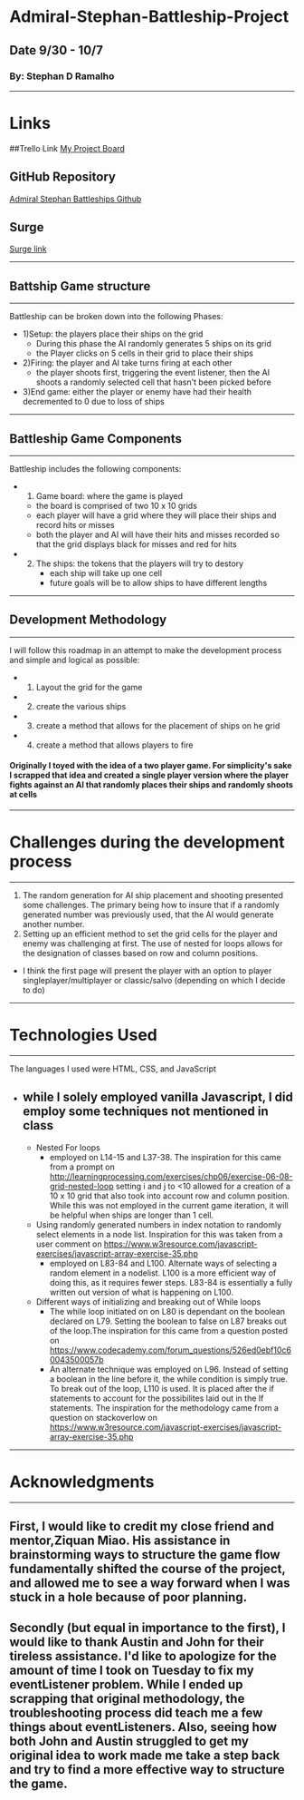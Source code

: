 # Admiral-Stephan-Battleship-Project

## Date 9/30 - 10/7

### By: Stephan D Ramalho

---

# Links

##Trello Link
[My Project Board](https://trello.com/invite/b/vswxJVqA/822b952ad7178d32ae04d5455cffe6fb/battleship-project)

## GitHub Repository

[Admiral Stephan Battleships Github](https://github.com/sramalho94/Admiral-Stephan-Battleship-Project)

## Surge

[Surge link](admiralstephanbattleship.surge.sh)

---

## Battship Game structure

---

Battleship can be broken down into the following Phases:

- 1)Setup: the players place their ships on the grid
  - During this phase the AI randomly generates 5 ships on its grid
  - the Player clicks on 5 cells in their grid to place their ships
- 2)Firing: the player and AI take turns firing at each other
  - the player shoots first, triggering the event listener, then the AI shoots
    a randomly selected cell that hasn't been picked before
- 3)End game: either the player or enemy have had their health decremented to 0 due to loss of ships

---

## Battleship Game Components

---

Battleship includes the following components:

- 1. Game board: where the game is played
  - the board is comprised of two 10 x 10 grids
  - each player will have a grid where they will place their ships and record hits or misses
  - both the player and AI will have their hits and misses recorded so that the grid displays black for misses and red for hits
- 2. The ships: the tokens that the players will try to destory
     - each ship will take up one cell
     - future goals will be to allow ships to have different lengths

---

## Development Methodology

---

I will follow this roadmap in an attempt to make the development process and simple and logical as possible:

- 1. Layout the grid for the game
- 2. create the various ships
- 3. create a method that allows for the placement of ships on he grid
- 4. create a method that allows players to fire

#### Originally I toyed with the idea of a two player game. For simplicity's sake I scrapped that idea and created a single player version where the player fights against an AI that randomly places their ships and randomly shoots at cells

---

# Challenges during the development process

---

1. The random generation for AI ship placement and shooting presented some challenges. The primary being how to insure that if a randomly generated number was previously used, that the AI would generate another number.
2. Setting up an efficient method to set the grid cells for the player and enemy was challenging at first. The use of nested for loops allows for the designation of classes based on row and column positions.

- I think the first page will present the player with an option to player singleplayer/multiplayer or classic/salvo (depending on which I decide to do)

---

# Technologies Used

---

The languages I used were HTML, CSS, and JavaScript

- ## while I solely employed vanilla Javascript, I did employ some techniques not mentioned in class
  - Nested For loops
    - employed on L14-15 and L37-38. The inspiration for this came from a prompt on http://learningprocessing.com/exercises/chp06/exercise-06-08-grid-nested-loop setting i and j to <10 allowed for a creation of a 10 x 10 grid that also took into account row and column position. While this was not employed in the current game iteration, it will be helpful when ships are longer than 1 cell.
  - Using randomly generated numbers in index notation to randomly select elements in a node list. Inspiration for this was taken from a user comment on https://www.w3resource.com/javascript-exercises/javascript-array-exercise-35.php
    - employed on L83-84 and L100. Alternate ways of selecting a random element in a nodelist. L100 is a more efficient way of doing this, as it requires fewer steps. L83-84 is essentially a fully written out version of what is happening on L100.
  - Different ways of initializing and breaking out of While loops
    - The while loop initiated on on L80 is dependant on the boolean declared on L79. Setting the boolean to false on L87 breaks out of the loop.The inspiration for this came from a question posted on https://www.codecademy.com/forum_questions/526ed0ebf10c60043500057b
    - An alternate technique was employed on L96. Instead of setting a boolean in the line before it, the while condition is simply true. To break out of the loop, L110 is used. It is placed after the if statements to account for the possibilites laid out in the If statements. The inspiration for the methodology came from a question on stackoverlow on
      https://www.w3resource.com/javascript-exercises/javascript-array-exercise-35.php

---

# Acknowledgments

---

## First, I would like to credit my close friend and mentor,Ziquan Miao. His assistance in brainstorming ways to structure the game flow fundamentally shifted the course of the project, and allowed me to see a way forward when I was stuck in a hole because of poor planning.

## Secondly (but equal in importance to the first), I would like to thank Austin and John for their tireless assistance. I'd like to apologize for the amount of time I took on Tuesday to fix my eventListener problem. While I ended up scrapping that original methodology, the troubleshooting process did teach me a few things about eventListeners. Also, seeing how both John and Austin struggled to get my original idea to work made me take a step back and try to find a more effective way to structure the game.
